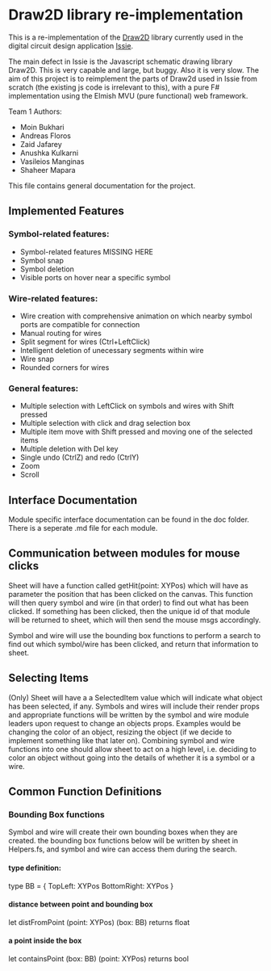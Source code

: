 # Draw2D library re-implementation
This is a re-implementation of the [Draw2D](http://www.draw2d.org/draw2d/) library currently used in the digital circuit design application [Issie](https://github.com/tomcl/issie).

The main defect in Issie is the Javascript schematic drawing library Draw2D. This is very capable and large, but buggy. Also it is very slow. The aim of this project is to reimplement the parts of Draw2d used in Issie from scratch (the existing js code is irrelevant to this), with a pure F# implementation using the Elmish MVU (pure functional) web framework.


Team 1 Authors: 
- Moin Bukhari
- Andreas Floros
- Zaid Jafarey
- Anushka Kulkarni
- Vasileios Manginas
- Shaheer Mapara


This file contains general documentation for the project.

## Implemented Features
### Symbol-related features:
- Symbol-related features MISSING HERE
- Symbol snap
- Symbol deletion
- Visible ports on hover near a specific symbol

### Wire-related features:
- Wire creation with comprehensive animation on which nearby symbol ports are compatible for connection
- Manual routing for wires
- Split segment for wires (Ctrl+LeftClick)
- Intelligent deletion of unecessary segments within wire
- Wire snap
- Rounded corners for wires

### General features:
- Multiple selection with LeftClick on symbols and wires with Shift pressed
- Multiple selection with click and drag selection box
- Multiple item move with Shift pressed and moving one of the selected items
- Multiple deletion with Del key
- Single undo (CtrlZ) and redo (CtrlY)
- Zoom
- Scroll

## Interface Documentation

Module specific interface documentation can be found in the doc folder. There is a seperate .md file for each module.


## Communication between modules for mouse clicks
Sheet will have a function called getHit(point: XYPos) which will have as parameter the position that has been clicked on the canvas. This function will then query symbol and wire (in that order) to find out what has been clicked. If something has been clicked, then the unique id of that module will be returned to sheet, which will then send the mouse msgs accordingly.

Symbol and wire will use the bounding box functions to perform a search to find out which symbol/wire has been clicked, and return that information to sheet.

## Selecting Items
(Only) Sheet will have a a SelectedItem value which will indicate what object has been selected, if any.
Symbols and wires will include their render props and appropriate functions will be written by the symbol and wire module leaders upon request to change an objects props.
Examples would be changing the color of an object, resizing the object (if we decide to implement something like that later on).
Combining symbol and wire functions into one should allow sheet to act on a high level, i.e. deciding to color an object without going into the details of whether it is a symbol or a wire.

## Common Function Definitions

### Bounding Box functions

Symbol and wire will create their own bounding boxes when they are created. 
the bounding box functions below will be written by sheet in Helpers.fs, and symbol and wire can access them during the search.

#### type definition:
type BB = 
{
  TopLeft: XYPos
  BottomRight: XYPos
}

#### distance between point and bounding box 
let distFromPoint (point: XYPos) (box: BB) 
returns float

#### a point inside the box 
let containsPoint  (box: BB) (point: XYPos) 
returns bool





